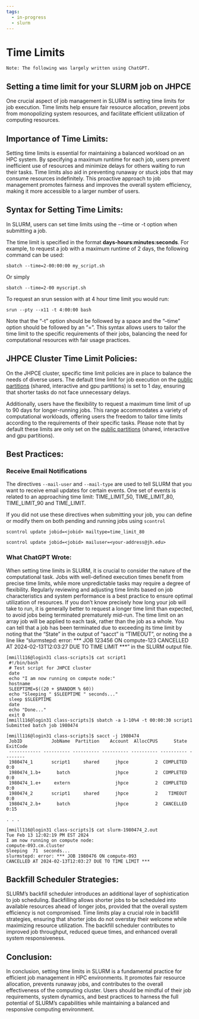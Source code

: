 ```yaml
---
tags:
  - in-progress
  - slurm
---
```


# Time Limits

```
Note: The following was largely written using ChatGPT.
```

## Setting a time limit for your SLURM job on JHPCE

One crucial aspect of job management in SLURM is setting time limits for job execution. Time limits help ensure fair resource allocation, prevent jobs from monopolizing system resources, and facilitate efficient utilization of computing resources.

## Importance of Time Limits:
Setting time limits is essential for maintaining a balanced workload on an HPC system. By specifying a maximum runtime for each job, users prevent inefficient use of resources and minimize delays for others waiting to run their tasks. Time limits also aid in preventing runaway or stuck jobs that may consume resources indefinitely. This proactive approach to job management promotes fairness and improves the overall system efficiency, making it more accessible to a larger number of users.

## Syntax for Setting Time Limits:
In SLURM, users can set time limits using the --time or -t option when submitting a job. 

The time limit is specified in the format **days-hours:minutes:seconds**. For example, to request a job with a maximum runtime of 2 days, the following command can be used:

`sbatch --time=2-00:00:00 my_script.sh`

Or simply

`sbatch --time=2-00 myscript.sh`


To request an srun session with at 4 hour time limit you would run:

`srun --pty --x11 -t 4:00:00 bash`

Note that the “-t” option should be followed by a space and the “–time” option should be followed by an “=”. This syntax allows users to tailor the time limit to the specific requirements of their jobs, balancing the need for computational resources with fair usage practices.

## JHPCE Cluster Time Limit Policies:
On the JHPCE cluster, specific time limit policies are in place to balance the needs of diverse users. The default time limit for job execution on the [public partitions](../slurm/partitions.md) (shared, interactive and gpu partitions) is set to 1 day, ensuring that shorter tasks do not face unnecessary delays. 

Additionally, users have the flexibility to request a maximum time limit of up to 90 days for longer-running jobs. This range accommodates a variety of computational workloads, offering users the freedom to tailor time limits according to the requirements of their specific tasks. Please note that by default these limits are only set on the [public partitions](../slurm/partitions.md) (shared, interactive and gpu partitions).

## Best Practices:

### Receive Email Notifications

The directives `--mail-user` and `--mail-type` are used to tell SLURM that you want to receive email updates for certain events. One set of events is related to an approaching time limit: TIME_LIMIT_50, TIME_LIMIT_80, TIME_LIMIT_90 and TIME_LIMIT.

If you did not use these directives when submitting your job, you can define or modify them on both pending and running jobs using `scontrol`

```Shell title="Be notified at 80% of job duration" linenums="0"
scontrol update jobid=<jobid> mailtype=time_limit_80
```
```Shell title="But only if you tell it where to send email" linenums="0"
scontrol update jobid=<jobid> mailuser=<your-address@jh.edu>
```


### What ChatGPT Wrote:

When setting time limits in SLURM, it is crucial to consider the nature of the computational task.
Jobs with well-defined execution times benefit from precise time limits, while more unpredictable tasks may require a degree of flexibility.
Regularly reviewing and adjusting time limits based on job characteristics and system performance is a best practice to ensure optimal utilization of resources.
If you don’t know precisely how long your job will take to run, it is generally better to request a longer time limit than expected, to avoid jobs being terminated prematurely mid-run.
The time limit on an array job will be applied to each task, rather than the job as a whole.
You can tell that a job has been terminated due to exceeding its time limit by noting that the “State” in the output of “sacct” is “TIMEOUT”, or noting the a line like “slurmstepd: error: *** JOB 123456 ON compute-123 CANCELLED AT 2024-02-13T12:03:27 DUE TO TIME LIMIT ***” in the SLURM output file.

```
[mmill116@login31 class-scripts]$ cat script1
 #!/bin/bash
 # Test script for JHPCE cluster
 date
 echo "I am now running on compute node:"
 hostname
 SLEEPTIME=$((20 + $RANDOM % 60))
 echo "Sleeping " $SLEEPTIME " seconds..."
 sleep $SLEEPTIME
 date
 echo "Done..."
 exit 0 
[mmill116@login31 class-scripts]$ sbatch -a 1-10%4 -t 00:00:30 script1
Submitted batch job 1980474 

[mmill116@login31 class-scripts]$ sacct -j 1980474
 JobID           JobName  Partition    Account  AllocCPUS      State ExitCode 
 ------------ ---------- ---------- ---------- ---------- ---------- -------- 
 1980474_1       script1     shared      jhpce          2  COMPLETED      0:0 
 1980474_1.b+      batch                 jhpce          2  COMPLETED      0:0 
 1980474_1.e+     extern                 jhpce          2  COMPLETED      0:0 
 1980474_2       script1     shared      jhpce          2    TIMEOUT      0:0 
 1980474_2.b+      batch                 jhpce          2  CANCELLED     0:15

. . .

[mmill116@login31 class-scripts]$ cat slurm-1980474_2.out
Tue Feb 13 12:02:19 PM EST 2024
I am now running on compute node:
compute-093.cm.cluster
Sleeping  71  seconds...
slurmstepd: error: *** JOB 1980476 ON compute-093 
CANCELLED AT 2024-02-13T12:03:27 DUE TO TIME LIMIT *** 
```

## Backfill Scheduler Strategies:

SLURM’s backfill scheduler introduces an additional layer of sophistication to job scheduling. Backfilling allows shorter jobs to be scheduled into available resources ahead of longer jobs, provided that the overall system efficiency is not compromised. Time limits play a crucial role in backfill strategies, ensuring that shorter jobs do not overstay their welcome while maximizing resource utilization. The backfill scheduler contributes to improved job throughput, reduced queue times, and enhanced overall system responsiveness.

## Conclusion:
In conclusion, setting time limits in SLURM is a fundamental practice for efficient job management in HPC environments. It promotes fair resource allocation, prevents runaway jobs, and contributes to the overall effectiveness of the computing cluster. Users should be mindful of their job requirements, system dynamics, and best practices to harness the full potential of SLURM’s capabilities while maintaining a balanced and responsive computing environment.

